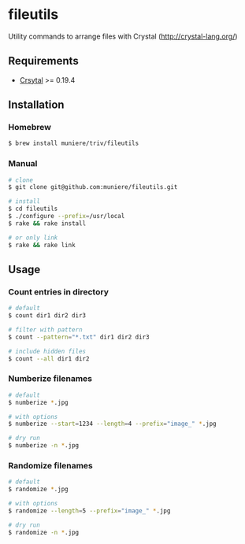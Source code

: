 # fileutils

Utility commands to arrange files with Crystal (http://crystal-lang.org/)

## Requirements

- [Crsytal](http://crystal-lang.org/) >= 0.19.4

## Installation

### Homebrew

```bash
$ brew install muniere/triv/fileutils
```

### Manual

```bash
# clone
$ git clone git@github.com:muniere/fileutils.git

# install
$ cd fileutils
$ ./configure --prefix=/usr/local
$ rake && rake install

# or only link
$ rake && rake link
```

## Usage

### Count entries in directory

```bash
# default
$ count dir1 dir2 dir3

# filter with pattern
$ count --pattern="*.txt" dir1 dir2 dir3

# include hidden files
$ count --all dir1 dir2
```

### Numberize filenames

```bash
# default
$ numberize *.jpg

# with options
$ numberize --start=1234 --length=4 --prefix="image_" *.jpg

# dry run
$ numberize -n *.jpg
```

### Randomize filenames

```bash
# default
$ randomize *.jpg

# with options
$ randomize --length=5 --prefix="image_" *.jpg

# dry run
$ randomize -n *.jpg
```

